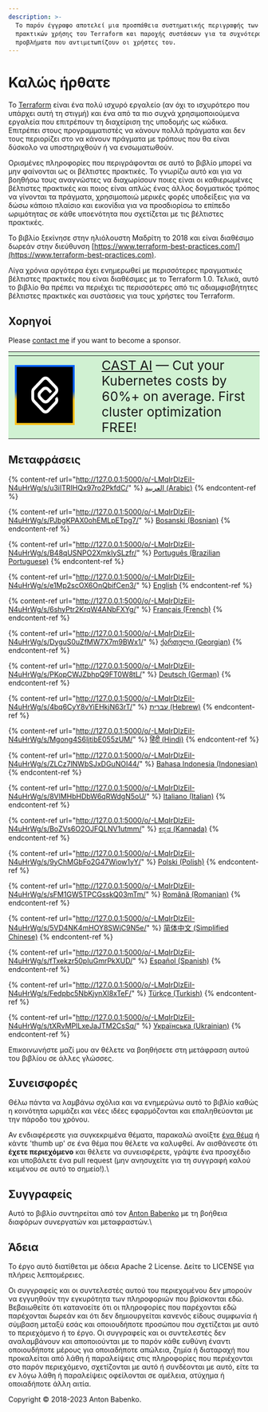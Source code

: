 ```yaml
---
description: >-
  Το παρόν έγγραφο αποτελεί μια προσπάθεια συστηματικής περιγραφής των βέλτιστων
  πρακτικών χρήσης του Terraform και παροχής συστάσεων για τα συχνότερα
  προβλήματα που αντιμετωπίζουν οι χρήστες του.
---
```


# Καλώς ήρθατε

Το [Terraform](https://www.terraform.io) είναι ένα πολύ ισχυρό εργαλείο (αν όχι το ισχυρότερο που υπάρχει αυτή τη στιγμή) και ένα από τα πιο συχνά χρησιμοποιούμενα εργαλεία που επιτρέπουν τη διαχείριση της υποδομής ως κώδικα. Επιτρέπει στους προγραμματιστές να κάνουν πολλά πράγματα και δεν τους περιορίζει στο να κάνουν πράγματα με τρόπους που θα είναι δύσκολο να υποστηριχθούν ή να ενσωματωθούν.

Ορισμένες πληροφορίες που περιγράφονται σε αυτό το βιβλίο μπορεί να μην φαίνονται ως οι βέλτιστες πρακτικές. Το γνωρίζω αυτό και για να βοηθήσω τους αναγνώστες να διαχωρίσουν ποιες είναι οι καθιερωμένες βέλτιστες πρακτικές και ποιος είναι απλώς ένας άλλος δογματικός τρόπος να γίνονται τα πράγματα, χρησιμοποιώ μερικές φορές υποδείξεις για να δώσω κάποιο πλαίσιο και εικονίδια για να προσδιορίσω το επίπεδο ωριμότητας σε κάθε υποενότητα που σχετίζεται με τις βέλτιστες πρακτικές.

Το βιβλίο ξεκίνησε στην ηλιόλουστη Μαδρίτη το 2018 και είναι διαθέσιμο δωρεάν στην διεύθυνση [https://www.terraform-best-practices.com/](https://www.terraform-best-practices.com).

Λίγα χρόνια αργότερα έχει ενημερωθεί με περισσότερες πραγματικές βέλτιστες πρακτικές που είναι διαθέσιμες με το Terraform 1.0. Τελικά, αυτό το βιβλίο θα πρέπει να περιέχει τις περισσότερες από τις αδιαμφισβήτητες βέλτιστες πρακτικές και συστάσεις για τους χρήστες του Terraform.

## Χορηγοί

Please [contact me](https://github.com/antonbabenko/terraform-aws-devops#social-links) if you want to become a sponsor.

<table style="background-color: #7cdb8159"><thead><tr><th width="160"></th><th></th></tr></thead><tbody><tr><td style="font-size: 26px; line-height: normal;"><a href="https://cast.ai/antonbabenko"><img src=".gitbook/assets/cast-logo.png" alt="CAST AI - Cut your Kubernetes costs by 60%+ on average. First cluster optimization FREE!"></a></td><td style="font-size: 26px; line-height: normal;"><a href="https://cast.ai/antonbabenko">CAST AI</a> — Cut your Kubernetes costs by 60%+ on average. First cluster optimization FREE!</td></tr></tbody></table>

## Μεταφράσεις

{% content-ref url="http://127.0.0.1:5000/o/-LMqIrDlzEiI-N4uHrWg/s/u3iITRIHQx97ro2PkfdC/" %}
[العربية (Arabic)](http://127.0.0.1:5000/o/-LMqIrDlzEiI-N4uHrWg/s/u3iITRIHQx97ro2PkfdC/)
{% endcontent-ref %}

{% content-ref url="http://127.0.0.1:5000/o/-LMqIrDlzEiI-N4uHrWg/s/PJbgKPAX0ohEMLpETpg7/" %}
[Bosanski (Bosnian)](http://127.0.0.1:5000/o/-LMqIrDlzEiI-N4uHrWg/s/PJbgKPAX0ohEMLpETpg7/)
{% endcontent-ref %}

{% content-ref url="http://127.0.0.1:5000/o/-LMqIrDlzEiI-N4uHrWg/s/B48qUSNPO2XmkIySLzfr/" %}
[Português (Brazilian Portuguese)](http://127.0.0.1:5000/o/-LMqIrDlzEiI-N4uHrWg/s/B48qUSNPO2XmkIySLzfr/)
{% endcontent-ref %}

{% content-ref url="http://127.0.0.1:5000/o/-LMqIrDlzEiI-N4uHrWg/s/e1Mp2scOX6OnQbifCen3/" %}
[English](http://127.0.0.1:5000/o/-LMqIrDlzEiI-N4uHrWg/s/e1Mp2scOX6OnQbifCen3/)
{% endcontent-ref %}

{% content-ref url="http://127.0.0.1:5000/o/-LMqIrDlzEiI-N4uHrWg/s/6shyPtr2KrqW4ANbFXYg/" %}
[Français (French)](http://127.0.0.1:5000/o/-LMqIrDlzEiI-N4uHrWg/s/6shyPtr2KrqW4ANbFXYg/)
{% endcontent-ref %}

{% content-ref url="http://127.0.0.1:5000/o/-LMqIrDlzEiI-N4uHrWg/s/DyguS0uZfMW7X7m9BWx1/" %}
[ქართული (Georgian)](http://127.0.0.1:5000/o/-LMqIrDlzEiI-N4uHrWg/s/DyguS0uZfMW7X7m9BWx1/)
{% endcontent-ref %}

{% content-ref url="http://127.0.0.1:5000/o/-LMqIrDlzEiI-N4uHrWg/s/PKopCWJZbhpQ9FT0W8tL/" %}
[Deutsch (German)](http://127.0.0.1:5000/o/-LMqIrDlzEiI-N4uHrWg/s/PKopCWJZbhpQ9FT0W8tL/)
{% endcontent-ref %}

{% content-ref url="http://127.0.0.1:5000/o/-LMqIrDlzEiI-N4uHrWg/s/4bq6CyY8vYiEHkjN63rT/" %}
[עברית (Hebrew)](http://127.0.0.1:5000/o/-LMqIrDlzEiI-N4uHrWg/s/4bq6CyY8vYiEHkjN63rT/)
{% endcontent-ref %}

{% content-ref url="http://127.0.0.1:5000/o/-LMqIrDlzEiI-N4uHrWg/s/Mgong4S6IjtibE055zUM/" %}
[हिंदी (Hindi)](http://127.0.0.1:5000/o/-LMqIrDlzEiI-N4uHrWg/s/Mgong4S6IjtibE055zUM/)
{% endcontent-ref %}

{% content-ref url="http://127.0.0.1:5000/o/-LMqIrDlzEiI-N4uHrWg/s/ZLCz7lNWbSJxDGuNOI44/" %}
[Bahasa Indonesia (Indonesian)](http://127.0.0.1:5000/o/-LMqIrDlzEiI-N4uHrWg/s/ZLCz7lNWbSJxDGuNOI44/)
{% endcontent-ref %}

{% content-ref url="http://127.0.0.1:5000/o/-LMqIrDlzEiI-N4uHrWg/s/8VlMHbHDbW6qRWdgN5oU/" %}
[Italiano (Italian)](http://127.0.0.1:5000/o/-LMqIrDlzEiI-N4uHrWg/s/8VlMHbHDbW6qRWdgN5oU/)
{% endcontent-ref %}

{% content-ref url="http://127.0.0.1:5000/o/-LMqIrDlzEiI-N4uHrWg/s/BoZVs6O2OJFQLNV1utmm/" %}
[ಕನ್ನಡ (Kannada)](http://127.0.0.1:5000/o/-LMqIrDlzEiI-N4uHrWg/s/BoZVs6O2OJFQLNV1utmm/)
{% endcontent-ref %}

{% content-ref url="http://127.0.0.1:5000/o/-LMqIrDlzEiI-N4uHrWg/s/9yChMGbFo2G47Wiow1yY/" %}
[Polski (Polish)](http://127.0.0.1:5000/o/-LMqIrDlzEiI-N4uHrWg/s/9yChMGbFo2G47Wiow1yY/)
{% endcontent-ref %}

{% content-ref url="http://127.0.0.1:5000/o/-LMqIrDlzEiI-N4uHrWg/s/sFM1GW5TPCGsskQ03mTm/" %}
[Română (Romanian)](http://127.0.0.1:5000/o/-LMqIrDlzEiI-N4uHrWg/s/sFM1GW5TPCGsskQ03mTm/)
{% endcontent-ref %}

{% content-ref url="http://127.0.0.1:5000/o/-LMqIrDlzEiI-N4uHrWg/s/5VD4NK4mHOY8SWjC9N5e/" %}
[简体中文 (Simplified Chinese)](http://127.0.0.1:5000/o/-LMqIrDlzEiI-N4uHrWg/s/5VD4NK4mHOY8SWjC9N5e/)
{% endcontent-ref %}

{% content-ref url="http://127.0.0.1:5000/o/-LMqIrDlzEiI-N4uHrWg/s/fTxekzr50pIuGmrPkXUD/" %}
[Español (Spanish)](http://127.0.0.1:5000/o/-LMqIrDlzEiI-N4uHrWg/s/fTxekzr50pIuGmrPkXUD/)
{% endcontent-ref %}

{% content-ref url="http://127.0.0.1:5000/o/-LMqIrDlzEiI-N4uHrWg/s/Fedpbc5NbKjynXI8xTeF/" %}
[Türkçe (Turkish)](http://127.0.0.1:5000/o/-LMqIrDlzEiI-N4uHrWg/s/Fedpbc5NbKjynXI8xTeF/)
{% endcontent-ref %}

{% content-ref url="http://127.0.0.1:5000/o/-LMqIrDlzEiI-N4uHrWg/s/tXRvMPILxeJaJTM2CsSq/" %}
[Українська (Ukrainian)](http://127.0.0.1:5000/o/-LMqIrDlzEiI-N4uHrWg/s/tXRvMPILxeJaJTM2CsSq/)
{% endcontent-ref %}

Επικοινωνήστε μαζί μου αν θέλετε να βοηθήσετε στη μετάφραση αυτού του βιβλίου σε άλλες γλώσσες.

## Συνεισφορές

Θέλω πάντα να λαμβάνω σχόλια και να ενημερώνω αυτό το βιβλίο καθώς η κοινότητα ωριμάζει και νέες ιδέες εφαρμόζονται και επαληθεύονται με την πάροδο του χρόνου.

Αν ενδιαφέρεστε για συγκεκριμένα θέματα, παρακαλώ ανοίξτε [ένα θέμα](https://github.com/antonbabenko/terraform-best-practices/issues) ή κάντε 'thumb up' σε ένα θέμα που θέλετε να καλυφθεί. Αν αισθάνεστε ότι **έχετε περιεχόμενο** και θέλετε να συνεισφέρετε, γράψτε ένα προσχέδιο και υποβάλετε ένα pull request (μην ανησυχείτε για τη συγγραφή καλού κειμένου σε αυτό το σημείο!).\

## Συγγραφείς

Αυτό το βιβλίο συντηρείται από τον [Anton Babenko](https://github.com/antonbabenko) με τη βοήθεια διαφόρων συνεργατών και μεταφραστών.\

## Άδεια

Το έργο αυτό διατίθεται με άδεια Apache 2 License. Δείτε το LICENSE για πλήρεις λεπτομέρειες.

Οι συγγραφείς και οι συντελεστές αυτού του περιεχομένου δεν μπορούν να εγγυηθούν την εγκυρότητα των πληροφοριών που βρίσκονται εδώ. Βεβαιωθείτε ότι κατανοείτε ότι οι πληροφορίες που παρέχονται εδώ παρέχονται δωρεάν και ότι δεν δημιουργείται κανενός είδους συμφωνία ή σύμβαση μεταξύ εσάς και οποιουδήποτε προσώπου που σχετίζεται με αυτό το περιεχόμενο ή το έργο. Οι συγγραφείς και οι συντελεστές δεν αναλαμβάνουν και αποποιούνται με το παρόν κάθε ευθύνη έναντι οποιουδήποτε μέρους για οποιαδήποτε απώλεια, ζημία ή διαταραχή που προκαλείται από λάθη ή παραλείψεις στις πληροφορίες που περιέχονται στο παρόν περιεχόμενο, σχετίζονται με αυτό ή συνδέονται με αυτό, είτε τα εν λόγω λάθη ή παραλείψεις οφείλονται σε αμέλεια, ατύχημα ή οποιαδήποτε άλλη αιτία.

Copyright © 2018-2023 Anton Babenko.

